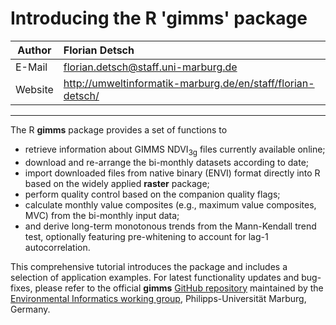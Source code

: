 # Introducing the R 'gimms' package

Author          | <div align="left">Florian Detsch</div>
--------------- | -----------    
E-Mail | [florian.detsch@staff.uni-marburg.de](mailto:florian.detsch@staff.uni-marburg.de)
Website | http://umweltinformatik-marburg.de/en/staff/florian-detsch/ 

<hr>

The R **gimms** package provides a set of functions to 

* retrieve information about GIMMS NDVI<sub>3g</sub> files currently available online; 
* download and re-arrange the bi-monthly datasets according to date; 
* import downloaded files from native binary (ENVI) format directly into R based on the widely applied **raster** package; 
* perform quality control based on the companion quality flags;
* calculate monthly value composites (e.g., maximum value composites, MVC) from the bi-monthly input data;
* and derive long-term monotonous trends from the Mann-Kendall trend test, optionally featuring pre-whitening to account for lag-1 autocorrelation.
    
This comprehensive tutorial introduces the package and includes a selection of application examples. For latest functionality updates and bug-fixes, please refer to the official **gimms** [GitHub repository](https://github.com/environmentalinformatics-marburg/gimms) maintained by the [Environmental Informatics working group](http://umweltinformatik-marburg.de/en/environmenltalinformatics-marburg/), Philipps-Universität Marburg, Germany.
